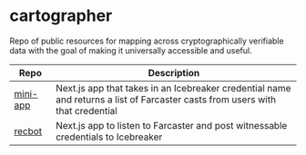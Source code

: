 # cartographer

Repo of public resources for mapping across cryptographically verifiable data with the goal of making it universally accessible and useful.

| Repo                   | Description                                     |
|------------------------|-------------------------------------------------|
| [mini-app](/mini-app)       | Next.js app that takes in an Icebreaker credential name and returns a list of Farcaster casts from users with that credential  |
| [recbot](/recbot)       | Next.js app to listen to Farcaster and post witnessable credentials to Icebreaker  |
